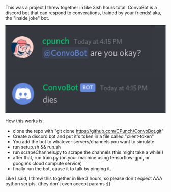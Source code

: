 This was a project I threw together in like 3ish hours total. ConvoBot is a discord bot that can respond to converations, trained by your friends! aka, the "inside joke" bot.

![](demo.png?raw=true)

How this works is:
- clone the repo with "git clone https://github.com/CPunch/ConvoBot.git"
- Create a discord bot and put it's token in a file called "client-token"
- You add the bot to whatever servers/channels you want to simulate
- run setup.sh && run.sh
- run scrapeChannels.py to scrape the channels (this might take a while!)
- after that, run train.py (on your machine using tensorflow-gpu, or google's cloud compute service)
- finally run the bot, cause it to talk by pinging it.

Like I said, I threw this together in like 3 hours, so please don't expect AAA python scripts. (they don't even accept params :[)